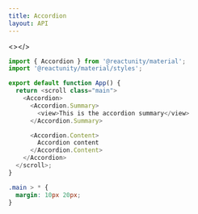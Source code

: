 ```yaml
---
title: Accordion
layout: API
---
```


<></>

<Sandpack>

```js App.js active
import { Accordion } from '@reactunity/material';
import '@reactunity/material/styles';

export default function App() {
  return <scroll class="main">
    <Accordion>
      <Accordion.Summary>
        <view>This is the accordion summary</view>
      </Accordion.Summary>

      <Accordion.Content>
        Accordion content
      </Accordion.Content>
    </Accordion>
  </scroll>;
}
```

```css style.css
.main > * {
  margin: 10px 20px;
}
```

</Sandpack>
